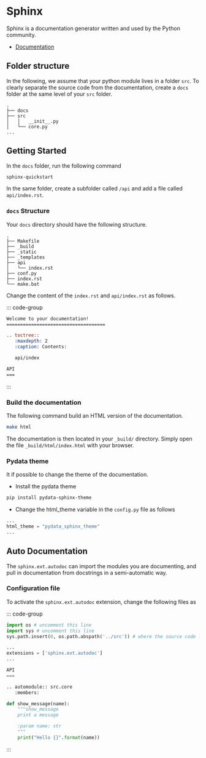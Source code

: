 # Sphinx

Sphinx is a documentation generator written and used by the Python community.

* [Documentation](https://www.sphinx-doc.org/en/master/)


## Folder structure

In the following, we assume that your python module lives in a folder `src`. To clearly separate the source code from the documentation, create a `docs` folder at the same level of your `src` folder.

```
.
├── docs
├── src
│   │   __init__.py
│   └── core.py
...
```


## Getting Started

In the `docs` folder, run the following command

```bash 
sphinx-quickstart
```

In the same folder, create a subfolder called `/api` and add a file called `api/index.rst`. 

### `docs` Structure

Your `docs` directory should have the following structure.

```
.
├── Makefile
├── _build
├── _static
├── _templates
├── api
│   └── index.rst
├── conf.py
├── index.rst
└── make.bat
```

Change the content of the `index.rst` and `api/index.rst` as follows.

::: code-group
```rst [index.rst]
Welcome to your documentation!
====================================

.. toctree::
   :maxdepth: 2
   :caption: Contents:

   api/index

```

```rst [api/index.rst]
API
===

```
:::


### Build the documentation

The following command build an HTML version of the documentation.

```bash 
make html
```

The documentation is then located in your `_build/` directory. Simply open the file `_build/html/index.html` with your browser.

### Pydata theme

It if possible to change the theme of the documentation.

* Install the pydata theme

``` bash
pip install pydata-sphinx-theme
```

* Change the html_theme variable in the `config.py` file as follows

```python
...
html_theme = "pydata_sphinx_theme"
...
```

## Auto Documentation 

The `sphinx.ext.autodoc` can import the modules you are documenting, and pull in documentation from docstrings in a semi-automatic way.

### Configuration file 

To activate the `sphinx.ext.autodoc` extension, change the following files as


::: code-group
```python [docs/conf.py]
import os # uncomment this line
import sys # uncomment this line
sys.path.insert(0, os.path.abspath('../src')) # where the source code lives

...
extensions = ['sphinx.ext.autodoc']
...
```

```python [docs/api/index.rst]
API
===

.. automodule:: src.core
   :members:

```

```python [src/core.py]
def show_message(name):
    """show_message
    print a message

    :param name: str 
    """
    print("Hello {}".format(name))

```
:::
